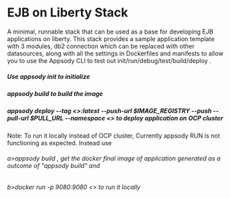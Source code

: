 # EJB on Liberty Stack

A minimal, runnable  stack that can be used as a base for developing EJB applications on liberty. This stack provides a sample application template with 3 modules, db2 connection which can be replaced with other datasources, along with all the settings in Dockerfiles and manifests to allow you to use the Appsody CLI to test out init/run/debug/test/build/deploy .

##### Use appsody init to initialize
##### appsody build to build the image
##### appsody deploy --tag <<TAG>>:latest --push-url $IMAGE_REGISTRY --push --pull-url $PULL_URL --namespace <<NAMESPACE>>  to deploy application on OCP cluster 

Note: To run it locally instead of OCP cluster, Currently appsody RUN is not functioning as expected. Instead use 
###### a>appsody build , get the docker final image of application generated as a outcome of "appsody build" and
###### b>docker run -p 9080:9080 <<docker-final-image>> to run it locally

